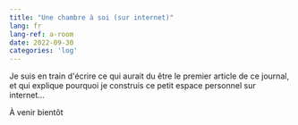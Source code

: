 ```yaml
---
title: "Une chambre à soi (sur internet)"
lang: fr
lang-ref: a-room
date: 2022-09-30
categories: 'log'
---
```

Je suis en train d'écrire ce qui aurait du être le premier article de ce journal, et qui explique pourquoi je construis ce petit espace personnel sur internet...

À venir bientôt
